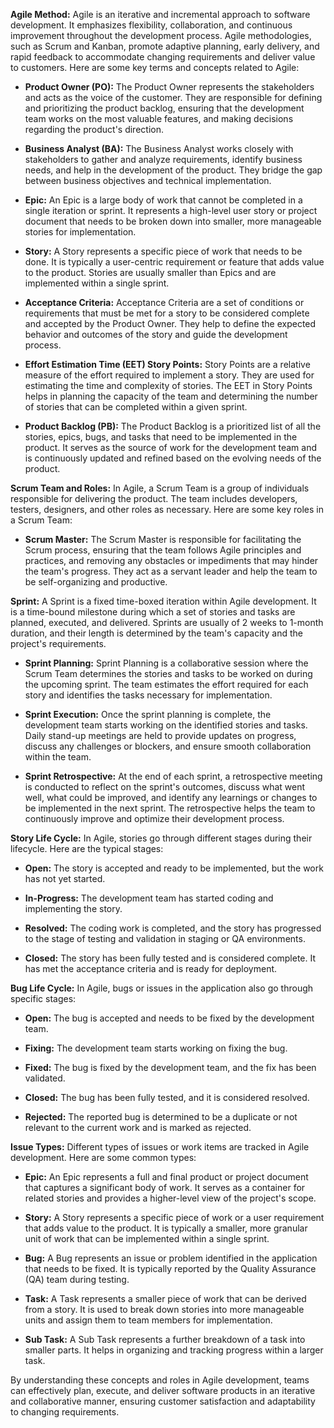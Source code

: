 **Agile Method:**
Agile is an iterative and incremental approach to software development. It emphasizes flexibility, collaboration, and continuous improvement throughout the development process. Agile methodologies, such as Scrum and Kanban, promote adaptive planning, early delivery, and rapid feedback to accommodate changing requirements and deliver value to customers. Here are some key terms and concepts related to Agile:

- **Product Owner (PO):** The Product Owner represents the stakeholders and acts as the voice of the customer. They are responsible for defining and prioritizing the product backlog, ensuring that the development team works on the most valuable features, and making decisions regarding the product's direction.

- **Business Analyst (BA):** The Business Analyst works closely with stakeholders to gather and analyze requirements, identify business needs, and help in the development of the product. They bridge the gap between business objectives and technical implementation.

- **Epic:** An Epic is a large body of work that cannot be completed in a single iteration or sprint. It represents a high-level user story or project document that needs to be broken down into smaller, more manageable stories for implementation.

- **Story:** A Story represents a specific piece of work that needs to be done. It is typically a user-centric requirement or feature that adds value to the product. Stories are usually smaller than Epics and are implemented within a single sprint.

- **Acceptance Criteria:** Acceptance Criteria are a set of conditions or requirements that must be met for a story to be considered complete and accepted by the Product Owner. They help to define the expected behavior and outcomes of the story and guide the development process.

- **Effort Estimation Time (EET) Story Points:** Story Points are a relative measure of the effort required to implement a story. They are used for estimating the time and complexity of stories. The EET in Story Points helps in planning the capacity of the team and determining the number of stories that can be completed within a given sprint.

- **Product Backlog (PB):** The Product Backlog is a prioritized list of all the stories, epics, bugs, and tasks that need to be implemented in the product. It serves as the source of work for the development team and is continuously updated and refined based on the evolving needs of the product.

**Scrum Team and Roles:**
In Agile, a Scrum Team is a group of individuals responsible for delivering the product. The team includes developers, testers, designers, and other roles as necessary. Here are some key roles in a Scrum Team:

- **Scrum Master:** The Scrum Master is responsible for facilitating the Scrum process, ensuring that the team follows Agile principles and practices, and removing any obstacles or impediments that may hinder the team's progress. They act as a servant leader and help the team to be self-organizing and productive.

**Sprint:**
A Sprint is a fixed time-boxed iteration within Agile development. It is a time-bound milestone during which a set of stories and tasks are planned, executed, and delivered. Sprints are usually of 2 weeks to 1-month duration, and their length is determined by the team's capacity and the project's requirements.

- **Sprint Planning:** Sprint Planning is a collaborative session where the Scrum Team determines the stories and tasks to be worked on during the upcoming sprint. The team estimates the effort required for each story and identifies the tasks necessary for implementation.

- **Sprint Execution:** Once the sprint planning is complete, the development team starts working on the identified stories and tasks. Daily stand-up meetings are held to provide updates on progress, discuss any challenges or blockers, and ensure smooth collaboration within the team.

- **Sprint Retrospective:** At the end of each sprint, a retrospective meeting is conducted to reflect on the sprint's outcomes, discuss what went well, what could be improved, and identify any learnings or changes to be implemented in the next sprint. The retrospective helps the team to continuously improve and optimize their development process.

**Story Life Cycle:**
In Agile, stories go through different stages during their lifecycle. Here are the typical stages:

- **Open:** The story is accepted and ready to be implemented, but the work has not yet started.

- **In-Progress:** The development team has started coding and implementing the story.

- **Resolved:** The coding work is completed, and the story has progressed to the stage of testing and validation in staging or QA environments.

- **Closed:** The story has been fully tested and is considered complete. It has met the acceptance criteria and is ready for deployment.

**Bug Life Cycle:**
In Agile, bugs or issues in the application also go through specific stages:

- **Open:** The bug is accepted and needs to be fixed by the development team.

- **Fixing:** The development team starts working on fixing the bug.

- **Fixed:** The bug is fixed by the development team, and the fix has been validated.

- **Closed:** The bug has been fully tested, and it is considered resolved.

- **Rejected:** The reported bug is determined to be a duplicate or not relevant to the current work and is marked as rejected.

**Issue Types:**
Different types of issues or work items are tracked in Agile development. Here are some common types:

- **Epic:** An Epic represents a full and final product or project document that captures a significant body of work. It serves as a container for related stories and provides a higher-level view of the project's scope.

- **Story:** A Story represents a specific piece of work or a user requirement that adds value to the product. It is typically a smaller, more granular unit of work that can be implemented within a single sprint.

- **Bug:** A Bug represents an issue or problem identified in the application that needs to be fixed. It is typically reported by the Quality Assurance (QA) team during testing.

- **Task:** A Task represents a smaller piece of work that can be derived from a story. It is used to break down stories into more manageable units and assign them to team members for implementation.

- **Sub Task:** A Sub Task represents a further breakdown of a task into smaller parts. It helps in organizing and tracking progress within a larger task.

By understanding these concepts and roles in Agile development, teams can effectively plan, execute, and deliver software products in an iterative and collaborative manner, ensuring customer satisfaction and adaptability to changing requirements.